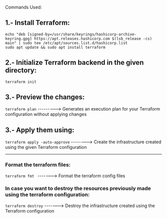 Commands Used:

## 1.- Install Terraform: 

```wget -O- https://apt.releases.hashicorp.com/gpg | sudo gpg --dearmor -o /usr/share/keyrings/hashicorp-archive-keyring.gpg
echo "deb [signed-by=/usr/share/keyrings/hashicorp-archive-keyring.gpg] https://apt.releases.hashicorp.com $(lsb_release -cs) main" | sudo tee /etc/apt/sources.list.d/hashicorp.list
sudo apt update && sudo apt install terraform
```

## 2.- Initialize Terraform backend in the given directory:

```terraform init```

## 3.- Preview the changes: 

```terraform plan``` ---------> Generates an execution plan for your Terraform configuration without applying changes

## 3.- Apply them using:

```terraform apply -auto-approve``` --------> Create the infrastructure created using the given Terraform configuration

-------------------------------------------------------

### Format the terraform files:

```terraform fmt ``` ------->  Format the terraform config files

### In case you want to destroy the resources previously made using the terraform configuration:

```terraform destroy``` -------> Destroy the infrastructure created using the Terraform configuration
